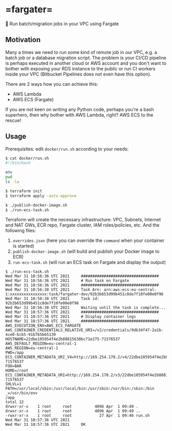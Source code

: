 # =fargater=
🚀 Run batch/migration jobs in your VPC using Fargate

## Motivation
Many a times we need to run some kind of remote job in our VPC, e.g. a batch job or a database migration script. 
The problem is your CI/CD pipeline is perhaps executed in another cloud or AWS account and you don't want to bother with exposing your RDS instance to the public or run CI workers inside your VPC (Bitbucket Pipelines does not even have this option).

There are 2 ways how you can achieve this:
* AWS Lambda
* AWS ECS (Fargate)

If you are not keen on writing any Python code, perhaps you're a bash superhero, then why bother with AWS Lambda, right? AWS ECS to the rescue!

## Usage
Prerequisites: edit ``docker/run.sh`` according to your needs:
```bash
$ cat docker/run.sh
#!/bin/bash

env
pwd
ls -la
```

```bash
$ terraform init
$ terraform apply -auto-approve

$ ./publish-docker-image.sh
$ ./run-ecs-task.sh
```

Terraform will create the necessary infrastructure: VPC, Subnets, Internet and NAT GWs, ECR repo, Fargate cluster, IAM roles/policies, etc. And the following files:
1. ``overrides.json`` (here you can override the ``command`` when your container is started)
1. ``publish-docker-image.sh`` (will build and publish your Docker image to ECR)
3. ``run-ecs-task.sh`` (will run an ECS task on Fargate and display the output)

```
$ ./run-ecs-task.sh
Wed Mar 31 10:56:36 UTC 2021 	 ##################################
Wed Mar 31 10:56:36 UTC 2021 	 # Run task on Fargate
Wed Mar 31 10:56:36 UTC 2021 	 ##################################
Wed Mar 31 10:56:38 UTC 2021 	 Task Arn: arn:aws:ecs:eu-central-1:xxxxxxxxxxxxxxxx:task/fargater-dev/92b3b653d99b451c8de7f10fe00e0f96
Wed Mar 31 10:56:38 UTC 2021 	 Task id: 92b3b653d99b451c8de7f10fe00e0f96
Wed Mar 31 10:56:38 UTC 2021 	 Waiting until the task is complete...
Wed Mar 31 10:57:36 UTC 2021 	 ##################################
Wed Mar 31 10:57:36 UTC 2021 	 # Display container logs
Wed Mar 31 10:57:36 UTC 2021 	 ##################################
AWS_EXECUTION_ENV=AWS_ECS_FARGATE
AWS_CONTAINER_CREDENTIALS_RELATIVE_URI=/v2/credentials/9db34f47-2a1b-4ce0-bcb5-91b765b65139
HOSTNAME=22dbe105954f4e2b88815630bc71e275-71576537
AWS_DEFAULT_REGION=eu-central-1
AWS_REGION=eu-central-1
PWD=/app
ECS_CONTAINER_METADATA_URI_V4=http://169.254.170.2/v4/22dbe105954f4e2b88815630bc71e275-71576537
FOO=BAR
HOME=/root
ECS_CONTAINER_METADATA_URI=http://169.254.170.2/v3/22dbe105954f4e2b88815630bc71e275-71576537
SHLVL=1
PATH=/usr/local/sbin:/usr/local/bin:/usr/sbin:/usr/bin:/sbin:/bin
_=/usr/bin/env
/app
total 12
drwxr-xr-x    1 root     root          4096 Apr  1 09:49 .
drwxr-xr-x    1 root     root          4096 Apr  1 09:49 ..
-rwxr-xr-x    1 root     root            27 Apr  1 09:46 run.sh
Wed Mar 31 10:57:36 UTC 2021
Wed Mar 31 10:57:36 UTC 2021 	 OK
```
